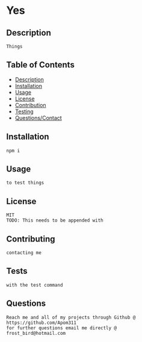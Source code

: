 # **Yes**

## Description 

    Things

## Table of Contents 

- [Description](#description)
- [Installation](#installation)
- [Usage](#usage)
- [License](#license)
- [Contribution](#contributing)
- [Testing](#tests)
- [Questions/Contact](#questions)

## Installation 

    npm i

## Usage

    to test things

## License 

    MIT
    TODO: This needs to be appended with 

## Contributing 

    contacting me

## Tests

    with the test command

## Questions

    Reach me and all of my projects through Github @ 
    https://github.com/Apom311
    for further questions email me directly @
    frost_bird@hotmail.com